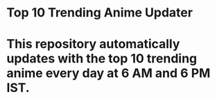 # Top 10 Trending Anime Updater
# This repository automatically updates with the top 10 trending anime every day at 6 AM and 6 PM IST.

<!-- ANIME_LIST_START -->
<!-- ANIME_LIST_END -->
